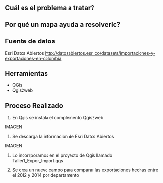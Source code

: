 ## Cuál es el problema a tratar?

## Por qué un mapa ayuda a resolverlo?


## Fuente de datos

Esri Datos Abiertos http://datosabiertos.esri.co/datasets/importaciones-y-exportaciones-en-colombia

## Herramientas
* QGis
* Qgis2web

## Proceso Realizado

1. En Qgis se instala el complemento Qgis2web

IMAGEN

  1. Se descarga la informacion de Esri Datos Abiertos 

IMAGEN
  1. Lo incorrporamos en el proyecto de Qgis llamado Taller1_Expor_Import.qgs

  1. Se crea un nuevo campo para comparar las exportaciones hechas entre el 2012 y 2014 por departamento
